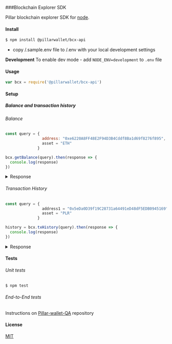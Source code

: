 ###Blockchain Explorer SDK

Pillar blockchain explorer SDK for [node](http://nodejs.org).

#### Install

```bash
$ npm install @pillarwallet/bcx-api
```
- copy /.sample.env file to /.env with your local development settings

**Development**
To enable dev mode - add `NODE_ENV=development` to `.env` file
#### Usage

```js
var bcx = require('@pillarwallet/bcx-api')
```

#### Setup

##### Balance and transaction history

###### Balance

```js
const query = {
                address: "0xe6220A8FF48E2F94D3B4Cddf8Ba1d69f8276f895",
                asset = "ETH"
              }

bcx.getBalance(query).then(response => {
  console.log(response)
})
```
<details><summary>Response</summary><p>

```js
{
  result: "success", 
  balance: {
            address: "0xabA31e585c4a221d9e196EA46c98793e0A0490bD", 
            asset: "PLR", 
            balance: 0
          }
}
```
</p></details>

###### Transaction History
```js
const query = {
                address1 = "0x5eDa0D39f19C28731a64491eD48dF5EDB0945169",
                asset = "PLR"
              }

history = bcx.txHistory(query).then(response => {
  console.log(response)
})
```

<details><summary>Response</summary><p>

```js
{
  result: "success",
  txHistory: {
      [
        {
          "to": "0x5eDa0D39f19C28731a64491eD48dF5EDB0945169",
          "from": "0xabA31e585c4a221d9e196EA46c98793e0A0490bD",
          "asset": "PLR",
          "contractAddress": "0x583cbbb8a8443b38abcc0c956bece47340ea1367",
          "timestamp": 12345678910,
          "value": 7.89,
          "status": "pending",
          "hash": "0xfe0083d38169d3d0fa0330558ef917c6e4884e318df8abaa26cec540ee4f49c",
          "gasUsed": 30234,
          "nbConfirmations": 2
        }
      ]
    }
```
</p></details>

#### Tests

###### Unit tests

```bash
$ npm test
```

###### End-to-End tests

Instructions on [Pillar-wallet-QA](https://github.com/pillarwallet/Pillar-wallet-QA) repository

#### License

  [MIT](LICENSE)